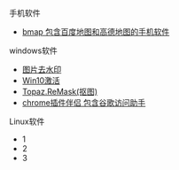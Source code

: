 手机软件

* [bmap 包含百度地图和高德地图的手机软件](https://www.lanzous.com/i33vqpi)

windows软件

* [图片去水印](https://www.lanzous.com/i33vtgh)
* [Win10激活](https://www.lanzous.com/i33vtcd)
* [Topaz.ReMask(抠图)](https://www.lanzous.com/i33vtbc)
* [chrome插件伴侣 包含谷歌访问助手](https://www.lanzous.com/i33vw5e)

Linux软件

* 1 
* 2
* 3

